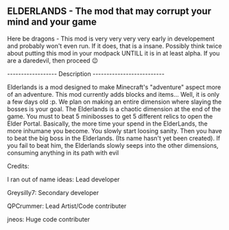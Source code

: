 ## ELDERLANDS - The mod that may corrupt your mind and your game

Here be dragons - This mod is very very very very early in developement and probably won't even run. If it does, that is a insane. Possibly think twice about putting this mod in your modpack UNTILL it is in at least alpha. If you are a daredevil, then proceed 😉

------------------ Description -------------------------- 

Elderlands is a mod designed to make Minecraft's "adventure" aspect more of an adventure. This mod currently adds blocks and items... Well, it is only a few days old :p. We plan on making an entire dimension where slaying the bosses is your goal. The Elderlands is a chaotic dimension at the end of the game. You must to beat 5 minibosses to get 5 different relics to open the Elder Portal. Basically, the more time your spend in the ElderLands, the more inhumane you become. You slowly start loosing sanity. Then you have to beat the big boss in the Elderlands. (Its name hasn't yet been created). If you fail to beat him, the Elderlands slowly seeps into the other dimensions, consuming anything in its path with evil

Credits: 

I ran out of name ideas: Lead developer 

Greysilly7: Secondary developer

QPCrummer: Lead Artist/Code contributer

jneos: Huge code contributer

